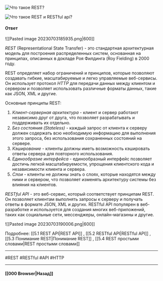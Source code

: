 ![Что такое REST?](https://youtu.be/ovV8GhIkzBE?t=352)

![Что такое REST и RESTful api?](https://youtu.be/__neFkxAO9s?t=334)

#### Ответ

![[Pasted image 20230703185935.png|600]]

*REST* (Representational State Transfer) - это стандартная архитектурная модель для построения распределенных систем, основанная на принципах, описанных в докладе Роя Филдинга (Roy Fielding) в 2000 году.

REST определяет набор ограничений и принципов, которые позволяют создавать гибкие, масштабируемые и легко управляемые веб-сервисы. Он использует протокол *HTTP* для передачи данных между клиентом и сервером и позволяет использовать различные форматы данных, такие как JSON, XML и другие.

Основные принципы REST:

1. *Клиент-серверная архитектура* - клиент и сервер работают независимо друг от друга, что позволяет разрабатывать и поддерживать их отдельно.
2. *Без состояния (Stateless)* - каждый запрос от клиента к серверу должен содержать всю необходимую информацию для выполнения этого запроса, без использования сохраненных состояний на сервере.
3. *Кэширование* - клиенты должны иметь возможность кэшировать ответы сервера для повторного использования.
4. *Единообразие интерфейса* - единообразный интерфейс позволяет достичь легкой масштабируемости, упрощения клиентского кода и независимости клиента и сервера.
5. *Слои* - клиенты не должны знать о слоях, которые находятся между ними и сервером, что позволяет изменять архитектуру системы без влияния на клиентов.

*RESTful API* - это веб-сервис, который соответствует принципам REST. Он позволяет клиентам выполнять запросы к серверу и получать ответы в формате JSON, XML и других. RESTful API популярен в веб-разработке и используется для создания многих веб-приложений, таких как социальные сети, мессенджеры, онлайн-магазины и другие.

![[Pasted image 20230703190006.png|600]]

Подробнее: [[5.1 REST API|REST API]] , [[5.2 RESTful API|RESTful API]] , [[5.3 Понимание REST|Понимание REST]] , [[5.4 REST простыми словами|REST простыми словами]]

___
#REST #RESTful  #API #HTTP 

___

#### [[000 Browser|Назад]]